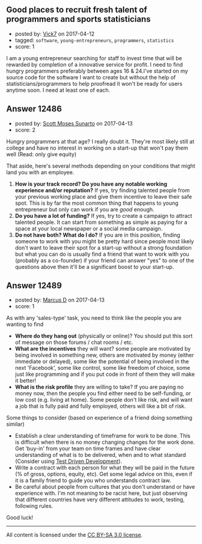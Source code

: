 ## Good places to recruit fresh talent of programmers and sports statisticians

- posted by: [Vick7](https://stackexchange.com/users/10179626/vick7) on 2017-04-12
- tagged: `software`, `young-entrepreneurs`, `programmers`, `statistics`
- score: 1

I am a young entrepreneur searching for staff to invest time that will be rewarded by completion of a innovative service for profit. I need to find hungry programmers preferably between ages 16 & 24.I've started on my source code for the software I want to create but without the help of statisticians/programmers to help proofread it won't be ready for users anytime soon. I need at least one of each. 


## Answer 12486

- posted by: [Scott Moses Sunarto](https://stackexchange.com/users/5589688/scott-moses-sunarto) on 2017-04-13
- score: 2

Hungry programmers at that age? I really doubt it. They're most likely still at college and have no interest in working on a start-up that won't pay them well (Read: only give equity) 

That aside, here's several methods depending on your conditions that might land you with an employee.

 1. **How is your track record? Do you have any notable working experience and/or reputation?** If yes, try finding talented people from your previous working place and give them incentive to leave their safe spot. This is by far the most common thing that happens to young entrepreneur but only can work if you are *good* enough.
 2.  **Do you have a lot of funding?** If yes, try to create a campaign to attract talented people. It can start from something as simple as paying for a space at your local newspaper or a social media campaign.
 3.  **Do not have both? What do I do?** If you are in this position, finding someone to work with you might be pretty hard since people most likely don't want to leave their spot for a start-up without a strong foundation but what you can do is usually find a friend that want to work with you (probably as a co-founder) if your friend can answer "yes" to one of the questions above then it'll be a significant boost to your start-up.


## Answer 12489

- posted by: [Marcus D](https://stackexchange.com/users/258531/marcus-d) on 2017-04-13
- score: 1

<p>As with any 'sales-type' task, you need to think like the people you are wanting to find</p>

<ul>
<li><strong>Where do they hang out</strong> (physically or online)? You should put this sort of message on those forums / chat rooms / etc.</li>
<li><strong>What are the incentives</strong> they will want? some people are motivated by being involved in something new, others are motivated by money (either immediate or delayed), some like the potential of being involved in the next 'Facebook', some like control, some like freedom of choice, some just like programming and if you put code in front of them they will make it better!</li>
<li><strong>What is the risk profile</strong> they are willing to take? If you are paying no money now, then the people you find either need to be self-funding, or low cost (e.g. living at home). Some people don't like risk, and will want a job that is fully paid and fully employed, others will like a bit of risk.</li>
</ul>

<p>Some things to consider (based on experience of a friend doing something similar)</p>

<ul>
<li>Establish a clear understanding of timeframe for work to be done. This is difficult when there is no money changing changes for the work done. Get 'buy-in' from your team on time frames and have clear understanding of what is to be delivered, when and to what standard (Consider using <a href="https://en.wikipedia.org/wiki/Test-driven_development" rel="nofollow noreferrer">Test Driven Development</a>).</li>
<li>Write a contract with each person for what they will be paid in the future (% of gross, options, equity, etc). Get some legal advice on this, even if it is a family friend to guide you who understands contract law.</li>
<li>Be careful about people from cultures that you don't understand or have experience with. I'm not meaning to be racist here, but just observing that different countries have very different attitudes to work, testing, following rules. </li>
</ul>

<p>Good luck!</p>




---

All content is licensed under the [CC BY-SA 3.0 license](https://creativecommons.org/licenses/by-sa/3.0/).
